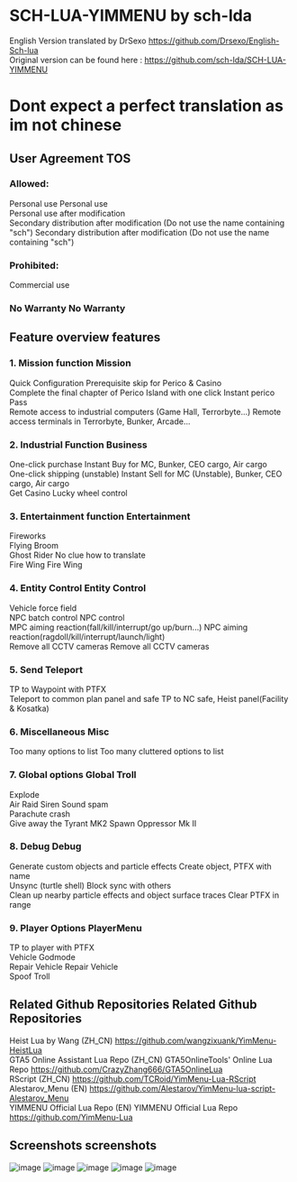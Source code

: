# SCH-LUA-YIMMENU by sch-lda
English Version translated by DrSexo https://github.com/Drsexo/English-Sch-lua \
Original version can be found here : https://github.com/sch-lda/SCH-LUA-YIMMENU 
# Dont expect a perfect translation as im not chinese


## User Agreement TOS
### Allowed:
Personal use Personal use \
Personal use after modification \
Secondary distribution after modification (Do not use the name containing "sch") Secondary distribution after modification (Do not use the name containing "sch")
### Prohibited:
Commercial use
### No Warranty No Warranty
## Feature overview features
### 1. Mission function Mission
Quick Configuration Prerequisite skip for Perico & Casino\
Complete the final chapter of Perico Island with one click Instant perico Pass \
Remote access to industrial computers (Game Hall, Terrorbyte...) Remote access terminals in Terrorbyte, Bunker, Arcade...
### 2. Industrial Function Business
One-click purchase Instant Buy for MC, Bunker, CEO cargo, Air cargo\
One-click shipping (unstable) Instant Sell for MC (Unstable), Bunker, CEO cargo, Air cargo\
Get Casino Lucky wheel control
### 3. Entertainment function Entertainment
Fireworks \
Flying Broom \
Ghost Rider No clue how to translate \
Fire Wing Fire Wing
### 4. Entity Control Entity Control
Vehicle force field \
NPC batch control NPC control \
MPC aiming reaction(fall/kill/interrupt/go up/burn...) NPC aiming reaction(ragdoll/kill/interrupt/launch/light) \
Remove all CCTV cameras Remove all CCTV cameras
### 5. Send Teleport
TP to Waypoint with PTFX \
Teleport to common plan panel and safe TP to NC safe, Heist panel(Facility & Kosatka)
### 6. Miscellaneous Misc
Too many options to list Too many cluttered options to list
### 7. Global options Global Troll
Explode \
Air Raid Siren Sound spam \
Parachute crash \
Give away the Tyrant MK2 Spawn Oppressor Mk II
### 8. Debug Debug
Generate custom objects and particle effects Create object, PTFX with name\
Unsync (turtle shell) Block sync with others\
Clean up nearby particle effects and object surface traces Clear PTFX in range
### 9. Player Options PlayerMenu
TP to player with PTFX \
Vehicle Godmode \
Repair Vehicle Repair Vehicle \
Spoof Troll
## Related Github Repositories Related Github Repositories
Heist Lua by Wang (ZH_CN) https://github.com/wangzixuank/YimMenu-HeistLua \
GTA5 Online Assistant Lua Repo (ZH_CN) GTA5OnlineTools' Online Lua Repo https://github.com/CrazyZhang666/GTA5OnlineLua \
RScript (ZH_CN) https://github.com/TCRoid/YimMenu-Lua-RScript \
Alestarov_Menu (EN) https://github.com/Alestarov/YimMenu-lua-script-Alestarov_Menu \
YIMMENU Official Lua Repo (EN) YIMMENU Official Lua Repo https://github.com/YimMenu-Lua
## Screenshots screenshots
![image](https://github.com/sch-lda/SCH-LUA-YIMMENU/assets/54973190/1701c218-b701-4f44-92fb-6d3be247b990)
![image](https://github.com/sch-lda/SCH-LUA-YIMMENU/assets/54973190/c5491b03-67e4-4686-92bf-4c6a3ca60ce7)
![image](https://github.com/sch-lda/SCH-LUA-YIMMENU/assets/54973190/aba5cbc7-eac1-487c-8bbd-4da9b4db6bd4)
![image](https://github.com/sch-lda/SCH-LUA-YIMMENU/assets/54973190/430eb9e4-6a42-4169-987b-9de2b8154125)
![image](https://github.com/sch-lda/SCH-LUA-YIMMENU/assets/54973190/bb748b7a-3d95-434f-8e77-e9aec1661d40)




